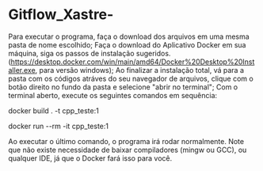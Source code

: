 # Gitflow_Xastre- 

Para executar o programa, faça o download dos arquivos em uma mesma pasta de nome escolhido;
Faça o download do Aplicativo Docker em sua máquina, siga os passos de instalação sugeridos. (https://desktop.docker.com/win/main/amd64/Docker%20Desktop%20Installer.exe, para versão windows);
Ao finalizar a instalação total, vá para a pasta com os códigos atráves do seu navegador de arquivos, clique com o botão direito no fundo da pasta e selecione "abrir no terminal";
Com o terminal aberto, execute os seguintes comandos em sequência:

  docker build . -t cpp_teste:1
  
  docker run --rm -it cpp_teste:1
  
Ao executar o último comando, o programa irá rodar normalmente. Note que não existe necessidade de baixar compiladores (mingw ou GCC), ou qualquer IDE, já que o Docker fará isso para você.
